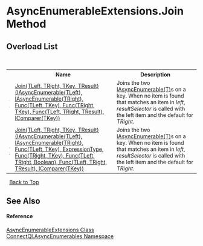 # AsyncEnumerableExtensions.Join Method 
 


## Overload List
&nbsp;<table><tr><th></th><th>Name</th><th>Description</th></tr><tr><td>![Public method](media/pubmethod.gif "Public method")![Static member](media/static.gif "Static member")</td><td><a href="M_ConnectQl_AsyncEnumerables_AsyncEnumerableExtensions_Join__4">Join(TLeft, TRight, TKey, TResult)(IAsyncEnumerable(TLeft), IAsyncEnumerable(TRight), Func(TLeft, TKey), Func(TRight, TKey), Func(TLeft, TRight, TResult), IComparer(TKey))</a></td><td>
Joins the two <a href="T_ConnectQl_AsyncEnumerables_IAsyncEnumerable_1">IAsyncEnumerable(T)</a>s on a key. When no item is found that matches an item in *left*, *resultSelector* is called with the left item and the default for *TRight*.</td></tr><tr><td>![Public method](media/pubmethod.gif "Public method")![Static member](media/static.gif "Static member")</td><td><a href="M_ConnectQl_AsyncEnumerables_AsyncEnumerableExtensions_Join__4_1">Join(TLeft, TRight, TKey, TResult)(IAsyncEnumerable(TLeft), IAsyncEnumerable(TRight), Func(TLeft, TKey), ExpressionType, Func(TRight, TKey), Func(TLeft, TRight, Boolean), Func(TLeft, TRight, TResult), IComparer(TKey))</a></td><td>
Joins the two <a href="T_ConnectQl_AsyncEnumerables_IAsyncEnumerable_1">IAsyncEnumerable(T)</a>s on a key. When no item is found that matches an item in *left*, *resultSelector* is called with the left item and the default for *TRight*.</td></tr></table>&nbsp;
<a href="#asyncenumerableextensions.join-method">Back to Top</a>

## See Also


#### Reference
<a href="T_ConnectQl_AsyncEnumerables_AsyncEnumerableExtensions">AsyncEnumerableExtensions Class</a><br /><a href="N_ConnectQl_AsyncEnumerables">ConnectQl.AsyncEnumerables Namespace</a><br />
